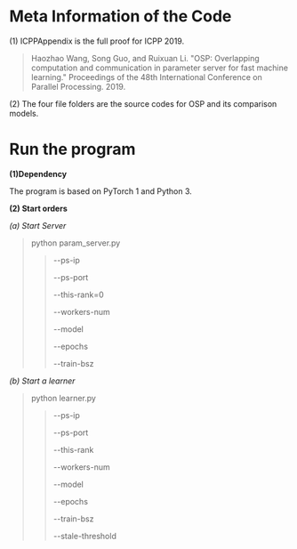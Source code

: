 # Meta Information of the Code
(1) ICPPAppendix is the full proof for ICPP 2019. 

>Haozhao Wang, Song Guo, and Ruixuan Li. "OSP: Overlapping computation and communication in parameter server for fast machine learning." Proceedings of the 48th International Conference on Parallel Processing. 2019.

(2) The four file folders are the source codes for OSP and its comparison models.

# Run the program
**(1)Dependency**

The program is based on PyTorch 1 and Python 3.

**(2) Start orders**

*(a) Start Server*

>python param_server.py
>>--ps-ip
>>
>>--ps-port
>>
>>--this-rank=0
>>
>>--workers-num
>>
>>--model
>>
>>--epochs
>>
>>--train-bsz

*(b) Start a learner*

> python learner.py 
>>--ps-ip 
>>      
>>--ps-port
>>
>>--this-rank
>>
>>--workers-num 
>>
>>--model
>>
>>--epochs
>>
>>--train-bsz 
>>
>>--stale-threshold

           

